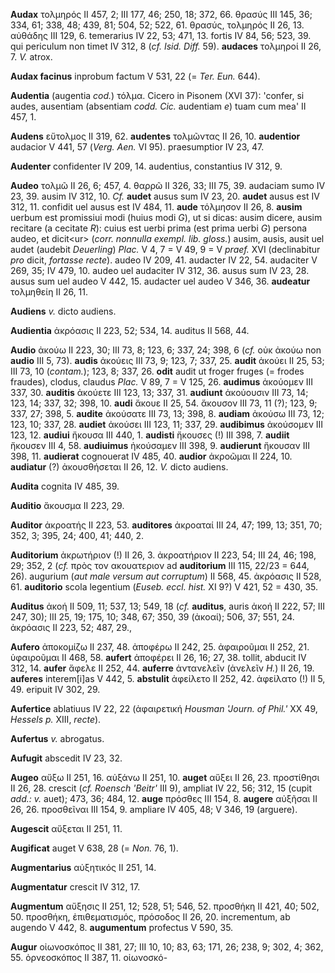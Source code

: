 **Audax** τολμηρός II 457, 2; III 177, 46; 250, 18; 372, 66. θρασύς III
145, 36; 334, 61; 338, 48; 439, 81; 504, 52; 522, 61. θρασύς, τολμηρός
II 26, 13. αὐθάδης III 129, 6. temerarius IV 22, 53; 471, 13. fortis IV
84, 56; 523, 39. qui periculum non timet IV 312, 8 (*cf. Isid. Diff.*
59). **audaces** τολμηροί II 26, 7. *V.* atrox.

**Audax facinus** inprobum factum V 531, 22 (= *Ter. Eun.* 644).

**Audentia** (augentia *cod.*) τόλμα. Cicero in Pisonem (XVI 37):
'confer, si audes, ausentiam (absentiam *codd. Cic.* audentiam *e*) tuam
cum mea' II 457, 1.

**Audens** εὔτολμος II 319, 62. **audentes** τολμῶντας II 26, 10.
**audentior** audacior V 441, 57 (*Verg. Aen.* VI 95). praesumptior IV
23, 47.

**Audenter** confidenter IV 209, 14. audentius, constantius IV 312, 9.

**Audeo** τολμῶ II 26, 6; 457, 4. θαρρῶ II 326, 33; III 75, 39. audaciam
sumo IV 23, 39. ausim IV 312, 10. *Cf.* **audet** ausus sum IV 23, 20.
**audet** ausus est IV 312, 11. confidit uel ausus est IV 484, 11.
**aude** τόλμησον II 26, 8. **ausim** uerbum est promissiui modi (huius
modi *G*), ut si dicas: ausim dicere, ausim recitare (a cecitate *R*):
cuius est uerbi prima (est prima uerbi *G*) persona audeo, et
dicit\<ur\> (*corr. nonnulla exempl. lib. gloss.*) ausim, ausis, ausit
uel audet (audebit *Deuerling*) *Plac.* V 4, 7 = V 49, 9 = V *praef.*
XVI (declinabitur *pro* dicit, *fortasse recte*). audeo IV 209, 41.
audacter IV 22, 54. audaciter V 269, 35; IV 479, 10. audeo uel audaciter
IV 312, 36. ausus sum IV 23, 28. ausus sum uel audeo V 442, 15. audacter
uel audeo V 346, 36. **audeatur** τολμηθείη II 26, 11.

**Audiens** *v.* dicto audiens.

**Audientia** ἀκρόασις II 223, 52; 534, 14. auditus II 568, 44.

**Audio** ἀκούω II 223, 30; III 73, 8; 123, 6; 337, 24; 398, 6 (*cf.*
οὐκ ἀκούω non **audio** III 5, 73). **audis** ἀκούεις III 73, 9; 123, 7;
337, 25. **audit** ἀκούει II 25, 53; III 73, 10 (*contam.*); 123, 8;
337, 26. **odit** audit ut froger fruges (= frodes fraudes), clodus,
claudus *Plac.* V 89, 7 = V 125, 26. **audimus** ἀκούομεν III 337, 30.
**auditis** ἀκούετε III 123, 13; 337, 31. **audiunt** ἀκούουσιν III 73,
14; 123, 14; 337, 32; 398, 10. **audi** ἄκουε II 25, 54. ἄκουσον III 73,
11 (?); 123, 9; 337, 27; 398, 5. **audite** ἀκούσατε III 73, 13; 398, 8.
**audiam** ἀκούσω III 73, 12; 123, 10; 337, 28. **audiet** ἀκούσει III
123, 11; 337, 29. **audibimus** ἀκούσομεν III 123, 12. **audiui** ἤκουσα
III 440, 1. **audisti** ἤκουσες (!) III 398, 7. **audiit** ἤκουσεν III
4, 58. **audiuimus** ἠκούσαμεν III 398, 9. **audierunt** ἤκουσαν III
398, 11. **audierat** cognouerat IV 485, 40. **audior** ἀκροῶμαι II 224,
10. **audiatur** (?) ἀκουσθήσεται II 26, 12. *V.* dicto audiens.

**Audita** cognita IV 485, 39.

**Auditio** ἄκουσμα II 223, 29.

**Auditor** ἀκροατής II 223, 53. **auditores** ἀκροαταί III 24, 47; 199,
13; 351, 70; 352, 3; 395, 24; 400, 41; 440, 2.

**Auditorium** ἀκρωτήριον (!) II 26, 3. ἀκροατήριον II 223, 54; III 24,
46; 198, 29; 352, 2 (*cf.* πρὸς τον ακουατεριον ad **auditorium** III
115, 22/23 = 644, 26). augurium (*aut male versum aut corruptum*) II
568, 45. ἀκρόασις II 528, 61. **auditorio** scola legentium (*Euseb.
eccl. hist.* XI 9?) V 421, 52 = 430, 35.

**Auditus** ἀκοή II 509, 11; 537, 13; 549, 18 (*cf.* **auditus**, auris
ἀκοή II 222, 57; III 247, 30); III 25, 19; 175, 10; 348, 67; 350, 39
(ἀκοαί); 506, 37; 551, 24. ἀκρόασις II 223, 52; 487, 29.,

**Aufero** ἀποκομίζω II 237, 48. ἀποφέρω II 242, 25. ἀφαιροῦμαι II 252,
21. ὑφαιροῦμαι II 468, 58. **aufert** ἀποφέρει II 26, 16; 27, 38.
tollit, abducit IV 312, 14. **aufer** ἄφελε II 252, 44. **auferre**
ἀντανελεῖν (ἀνελεῖν *H.*) II 26, 19. **auferes** interem[i]as V 442,
5. **abstulit** ἀφείλετο II 252, 42. ἀφείλατο (!) II 5, 49. eripuit IV
302, 29.

**Aufertice** ablatiuus IV 22, 22 (ἀφαιρετική *Housman 'Journ. of
Phil.'* XX 49, *Hessels p.* XIII, *recte*).

**Aufertus** *v.* abrogatus.

**Aufugit** abscedit IV 23, 32.

**Augeo** αὔξω II 251, 16. αὐξάνω II 251, 10. **auget** αὔξει II 26, 23.
προστίθησι II 26, 28. crescit (*cf. Roensch 'Beitr'* III 9), ampliat IV
22, 56; 312, 15 (cupit *add.: v.* auet); 473, 36; 484, 12. **auge**
πρόσθες III 154, 8. **augere** αὐξῆσαι II 26, 26. προσθεῖναι III 154, 9.
ampliare IV 405, 48; V 346, 19 (arguere).

**Augescit** αὔξεται II 251, 11.

**Augificat** auget V 638, 28 (= *Non.* 76, 1).

**Augmentarius** αὐξητικός II 251, 14.

**Augmentatur** crescit IV 312, 17.

**Augmentum** αὔξησις II 251, 12; 528, 51; 546, 52. προσθήκη II 421, 40;
502, 50. προσθήκη, ἐπιθεματισμός, πρόσοδος II 26, 20. incrementum, ab
augendo V 442, 8. **augumentum** profectus V 590, 35.

**Augur** οἰωνοσκόπος II 381, 27; III 10, 10; 83, 63; 171, 26; 238, 9;
302, 4; 362, 55. ὀρνεοσκόπος II 387, 11. οἰωνοσκό-
